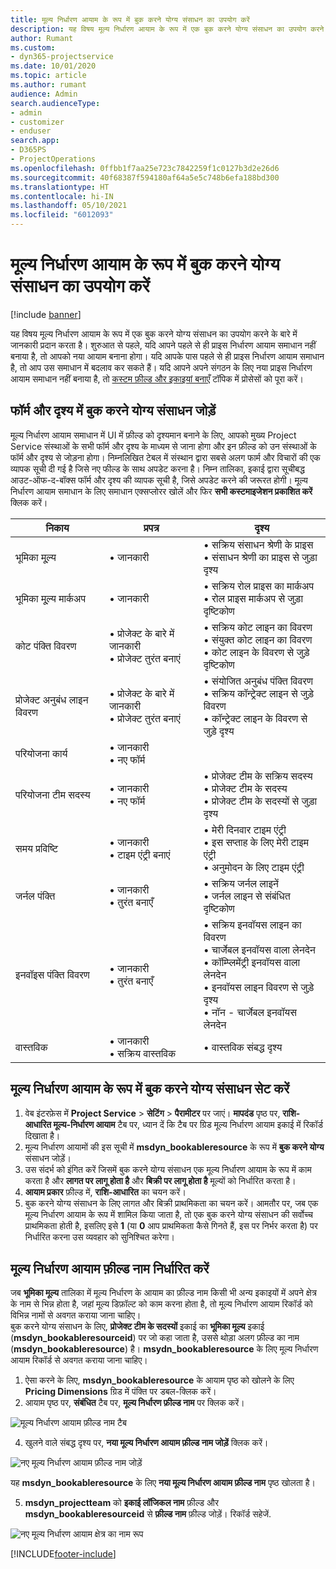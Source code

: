 ```yaml
---
title: मूल्य निर्धारण आयाम के रूप में बुक करने योग्य संसाधन का उपयोग करें
description: यह विषय मूल्य निर्धारण आयाम के रूप में एक बुक करने योग्य संसाधन का उपयोग करने के बारे में जानकारी प्रदान करता है।
author: Rumant
ms.custom:
- dyn365-projectservice
ms.date: 10/01/2020
ms.topic: article
ms.author: rumant
audience: Admin
search.audienceType:
- admin
- customizer
- enduser
search.app:
- D365PS
- ProjectOperations
ms.openlocfilehash: 0ffbb1f7aa25e723c7842259f1c0127b3d2e26d6
ms.sourcegitcommit: 40f68387f594180af64a5e5c748b6efa188bd300
ms.translationtype: HT
ms.contentlocale: hi-IN
ms.lasthandoff: 05/10/2021
ms.locfileid: "6012093"
---
```

# <a name="use-bookable-resource-as-a-pricing-dimension"></a>मूल्य निर्धारण आयाम के रूप में बुक करने योग्य संसाधन का उपयोग करें

[!include [banner](../includes/psa-now-project-operations.md)]

यह विषय मूल्य निर्धारण आयाम के रूप में एक बुक करने योग्य संसाधन का उपयोग करने के बारे में जानकारी प्रदान करता है। शुरुआत से पहले, यदि आपने पहले से ही प्राइस निर्धारण आयाम समाधान नहीं बनाया है, तो आपको नया आयाम बनाना होगा। यदि आपके पास पहले से ही प्राइस निर्धारण आयाम समाधान है, तो आप उस समाधान में बदलाव कर सकते हैं। यदि आपने अपने संगठन के लिए नया प्राइस निर्धारण आयाम समाधान नहीं बनाया है, तो [कस्टम फ़ील्ड और इकाइयां बनाएँ](create-custom-fields-entities.md) टॉपिक में प्रोसेसों को पूरा करें।

## <a name="add-bookable-resource-to-forms-and-views"></a>फॉर्म और दृश्य में बुक करने योग्य संसाधन जोड़ें
मूल्य निर्धारण आयाम समाधान में UI में फ़ील्ड को दृश्यमान बनाने के लिए, आपको मुख्य Project Service संस्थाओं के सभी फॉर्म और दृश्य के माध्यम से जाना होगा और इन फ़ील्ड को उन संस्थाओं के फॉर्म और दृश्य से जोड़ना होगा।
निम्नलिखित टेबल में संस्थान द्वारा सबसे अलग फार्म और विचारों की एक व्यापक सूची दी गई है जिसे नए फील्ड के साथ अपडेट करना है। निम्न तालिका, इकाई द्वारा सूचीबद्ध आउट-ऑफ-द-बॉक्स फॉर्म और दृश्य की व्यापक सूची है, जिसे अपडेट करने की जरूरत होगी।
मूल्य निर्धारण आयाम समाधान के लिए समाधान एक्सप्लोरर खोलें और फिर **सभी कस्टमाइजेशन प्रकाशित करें** क्लिक करें।


|   निकाय        | प्रपत्र   |दृश्य        |
| ------------------------------|---------------------------------|----------------------------------|
|  भूमिका मू्ल्य|• जानकारी |• सक्रिय संसाधन श्रेणी के प्राइस<br> • संसाधन श्रेणी का प्राइस से जुड़ा दृश्य|
|  भूमिका मू्ल्य मार्कअप|• जानकारी|• सक्रिय रोल प्राइस का मार्कअप<br>• रोल प्राइस मार्कअप से जुड़ा दृष्टिकोण|
|  कोट पंक्ति विवरण|• प्रोजेक्ट के बारे में जानकारी<br>• प्रोजेक्ट तुरंत बनाएं|• सक्रिय कोट लाइन का विवरण<br>• संयुक्त कोट लाइन का विवरण<br>• कोट लाइन के विवरण से जुड़े दृष्टिकोण|
|  प्रोजेक्ट अनुबंध लाइन विवरण|• प्रोजेक्ट के बारे में जानकारी<br>• प्रोजेक्ट तुरंत बनाएं|• संयोजित अनुबंध पंक्ति विवरण<br>• सक्रिय कॉन्ट्रेक्ट लाइन से जुड़े विवरण<br>• कॉन्ट्रेक्ट लाइन के विवरण से जुड़े दृश्य|
|  परियोजना कार्य|• जानकारी<br>• नए फॉर्म||
|  परियोजना टीम सदस्य|• जानकारी<br>• नए फॉर्म|• प्रोजेक्ट टीम के सक्रिय सदस्य<br>• प्रोजेक्ट टीम के सदस्य<br>• प्रोजेक्ट टीम के सदस्यों से जुड़ा दृश्य|
|  समय प्रविष्टि|• जानकारी<br>• टाइम एंट्री बनाएं|• मेरी दिनवार टाइम एंट्री<br>• इस सप्ताह के लिए मेरी टाइम एंट्री<br>• अनुमोदन के लिए टाइम एंट्री|
|  जर्नल पंक्ति|• जानकारी<br>• तुरंत बनाएँ|• सक्रिय जर्नल लाइनें<br>• जर्नल लाइन से संबंधित दृष्टिकोण|
|  इनवॉइस पंक्ति विवरण|• जानकारी<br>• तुरंत बनाएँ|• सक्रिय इनवॉयस लाइन का विवरण<br>• चार्जेबल इनवॉयस वाला लेनदेन<br>• कॉम्प्लिमेंट्री इनवॉयस वाला लेनदेन<br>• इनवॉयस लाइन विवरण से जुड़े दृश्य<br>• नॉन - चार्जेबल इनवॉयस लेनदेन|
|  वास्तविक|• जानकारी<br>• सक्रिय वास्तविक|• वास्तविक संबद्ध दृश्य|

## <a name="set-up-bookable-resource-as-a-pricing-dimension"></a>मूल्य निर्धारण आयाम के रूप में बुक करने योग्य संसाधन सेट करें

1. वेब इंटरफ़ेस में **Project Service** > **सेटिंग** > **पैरामीटर** पर जाएं। **मापदंड** पृष्ठ पर, **राशि-आधारित मूल्य-निर्धारण आयाम** टैब पर, ध्यान दें कि टैब पर ग्रिड मूल्य निर्धारण आयाम इकाई में रिकॉर्ड दिखाता है। 
2. मूल्य निर्धारण आयामों की इस सूची में **msdyn_bookableresource** के रूप में **बुक करने योग्य** संसाधन जोड़ें। 
3. उस संदर्भ को इंगित करें जिसमें बुक करने योग्य संसाधन एक मूल्य निर्धारण आयाम के रूप में काम करता है और **लागत पर लागू होता है** और **बिक्री पर लागू होता है** मूल्यों को निर्धारित करता है।
4. **आयाम प्रकार** फ़ील्ड में, **राशि-आधारित** का चयन करें। 
5. बुक करने योग्य संसाधन के लिए लागत और बिक्री प्राथमिकता का चयन करें। आमतौर पर, जब एक मूल्य निर्धारण आयाम के रूप में शामिल किया जाता है, तो एक बुक करने योग्य संसाधन की सर्वोच्च प्राथमिकता होती है, इसलिए इसे **1** (या **0** आप प्राथमिकता कैसे गिनते हैं, इस पर निर्भर करता है) पर निर्धारित करना उस व्यवहार को सुनिश्चित करेगा।

## <a name="set-up-pricing-dimension-field-names"></a>मूल्य निर्धारण आयाम फ़ील्ड नाम निर्धारित करें

जब **भूमिका मूल्य** तालिका में मूल्य निर्धारण के आयाम का फ़ील्ड नाम किसी भी अन्य इकाइयों में अपने क्षेत्र के नाम से भिन्न होता है, जहां मूल्य डिफ़ॉल्ट को काम करना होता है, तो मूल्य निर्धारण आयाम रिकॉर्ड को विभिन्न नामों से अवगत कराया जाना चाहिए।    
बुक करने योग्य संसाधन के लिए, **प्रोजेक्ट टीम के सदस्यों** इकाई का **भूमिका मूल्य** इकाई (**msdyn_bookableresourceid**) पर जो कहा जाता है, उससे थोड़ा अलग फ़ील्ड का नाम (**msdyn_bookableresource**) है। **msydn_bookableresource** के लिए मूल्य निर्धारण आयाम रिकॉर्ड से अवगत कराया जाना चाहिए। 
1. ऐसा करने के लिए, **msdyn_bookableresource** के आयाम पृष्ठ को खोलने के लिए **Pricing Dimensions** ग्रिड में पंक्ति पर डबल-क्लिक करें।
2. आयाम पृष्ठ पर, **संबंधित** टैब पर, **मूल्य निर्धारण फ़ील्ड नाम** पर क्लिक करें।

 ![मूल्य निर्धारण आयाम फ़ील्ड नाम टैब](media/PD-fieldname.png)

4. खुलने वाले संबद्ध दृश्य पर, **नया मूल्य निर्धारण आयाम फ़ील्ड नाम जोड़ें** क्लिक करें।

 ![नए मूल्य निर्धारण आयाम फ़ील्ड नाम जोड़ें](media/Add-NewPD-fieldname.png)


यह **msdyn_bookableresource** के लिए **नया मूल्य निर्धारण आयाम फ़ील्ड नाम** पृष्ठ खोलता है। 

5. **msdyn_projectteam** को **इकाई लॉजिकल नाम** फ़ील्ड और **msdyn_bookableresourceid** से **फ़ील्ड नाम** फ़ील्ड जोड़ें। रिकॉर्ड सहेजें.

 ![नए मूल्य निर्धारण आयाम क्षेत्र का नाम रूप](media/PD-fieldname-Added.png)


[!INCLUDE[footer-include](../includes/footer-banner.md)]